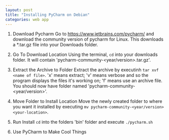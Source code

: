 ```yaml
---
layout: post
title: "Installing PyCharm on Debian"
categories: web app
---
```


1. Download Pycharm
Go to https://www.jetbrains.com/pycharm/ and download the community version of pycharm for Linux.
This downloads a *.tar.gz file into your Downloads folder.


2. Go To Download Location
Using the terminal, `cd` into your downloads folder.
It will contain 'pycharm-community-<year/version>.tar.gz'.


3. Extract the Archive to Folder
Extract the archive by executinh `tar xvf <name of file>`.
'x' means extract;
'v' means verbose and so the program displays the files it's working on;
'f' means use an archive file.
You should now have folder named 'pycharm-community-<year/version>'.


4. Move Folder to Install Location
Move the newly created folder to where you want it installed by executing
`mv pycharm-community-<year/version> <your-location>`.

5. Run Install
`cd` into the folders 'bin' folder and execute `./pycharm.sh`

6. Use PyCharm to Make Cool Things